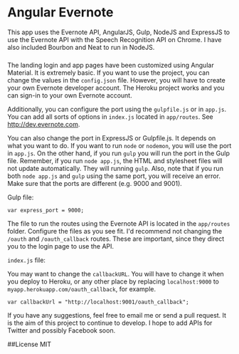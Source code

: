 # Angular Evernote

This app uses the Evernote API, AngularJS, Gulp, NodeJS and ExpressJS to use the Evernote API with the Speech Recognition API on Chrome. I have also included Bourbon and Neat to run in NodeJS.

###
The landing login and app pages have been customized using Angular Material. It is extremely basic. If you want to use the project, you can change the values in the ```config.json``` file. However, you will have to create your own Evernote developer account. The Heroku project works and you can sign-in to your own Evernote account.

Additionally, you can configure the port using the ```gulpfile.js``` or in ```app.js```. You can add all sorts of options in ```index.js``` located in ```app/routes```. See http://dev.evernote.com.

You can also change the port in ExpressJS or Gulpfile.js. It depends on what you want to do. If you want to run ```node``` or ```nodemon```, you will use the port in ```app.js```. On the other hand, if you run ```gulp``` you will run the port in the Gulp file. Remember, if you run ```node app.js```, the HTML and stylesheet files will not update automatically. They will running ```gulp```. Also, note that if you run both ```node app.js``` and ```gulp``` using the same port, you will receive an error. Make sure that the ports are different (e.g. 9000 and 9001).

Gulp file:

```
var express_port = 9000;
```

The file to run the routes using the Evernote API is located in the ```app/routes``` folder. Configure the files as you see fit. I'd recommend not changing the ```/oauth``` and ```/oauth_callback``` routes. These are important, since they direct you to the login page to use the API.

```index.js``` file:

You may want to change the ```callbackURL```. You will have to change it when you deploy to Heroku, or any other place by replacing ```localhost:9000``` to ```myapp.herokuapp.com/oauth_callback```, for example.

```var callbackUrl = "http://localhost:9001/oauth_callback";```


If you have any suggestions, feel free to email me or send a pull request. It is the aim of this project to continue to develop. I hope to add APIs for Twitter and possibly Facebook soon.

##License
MIT

